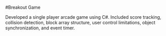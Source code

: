 #Breakout Game

Developed a single player arcade game using C#. Included score tracking, collision detection, block array structure, user control limitations, object synchronization, and event timer. 
